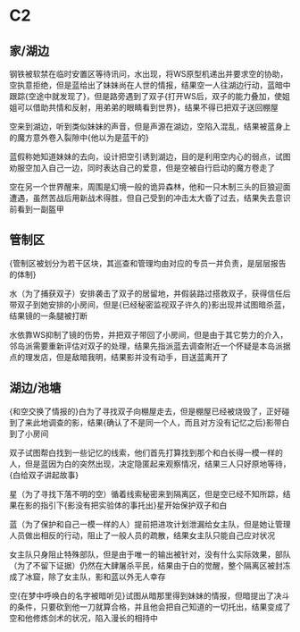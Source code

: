 # C2

## 家/湖边

钢铁被软禁在临时安置区等待讯问，水出现，将WS原型机递出并要求空的协助，空执意拒绝，但是蓝给出了妹妹尚在人世的情报，结果空一人往湖边行动，蓝暗中跟踪{空途中就发现了}，但是路旁遇到了双子{打开WS后，双子的能力叠加，使姐姐可以借助共情和反射，用弟弟的眼睛看到世界}，结果不得已把双子送回棚屋

空来到湖边，听到类似妹妹的声音，但是声源在湖边，空陷入混乱，结果被蓝身上的魔方意外卷入裂隙中{他以为是蓝干的}

蓝假称她知道妹妹的去向，设计把空引诱到湖边，目的是利用空内心的弱点，试图劝服空加入自己一边，同时表达自己的爱意，但是空被自行启动的魔方卷走了

空在另一个世界醒来，周围是幻境一般的诡异森林，他和一只木制三头的巨狼迎面遭遇，虽然苦战后用新战术得胜，但自己受到的冲击太大昏了过去，结果失去意识前看到一副盔甲

## 管制区

{管制区被划分为若干区块，其巡查和管理均由对应的专员一并负责，是层层报告的体制}

水（为了捕获双子）安排袭击了双子的居留地，并假装路过搭救双子，获得信任后带双子到她安排的小房间，但是{已经秘密监视双子许久的}影出现并试图暗杀蓝，结果镜的一条腿被打断

水依靠WS抑制了镜的伤势，并把双子带回了小房间，但是由于其它势力的介入，邻岛派需要重新评估对双子的处理，结果先指派蓝去调查附近一个怀疑是本岛派据点的理发店，但是敌暗我明，结果影并没有动手，目送蓝离开了

## 湖边/池塘

{和空交换了情报的}白为了寻找双子向棚屋走去，但是棚屋已经被烧毁了，正好碰到了来此地调查的影，结果{确认了不是同一个人，而且对方没有记忆之后}影带白到了小房间

双子试图帮白找到一些记忆的线索，他们首先打算找到那个和白长得一模一样的人，但是蓝因为白的突然出现，决定隐匿起来观察情况，结果三人只好原地等待，{白给双子讲起故事}

星（为了寻找下落不明的空）循着线索秘密来到隔离区，但是空已经不知所踪，结果在影的指引下{影没有把实验体的事托出}星开始保护双子和白

蓝（为了保护和自己一模一样的人）提前把进攻计划泄漏给女主队，但是她让管理人员做出相反的行动，阻止了一般人员的疏散，结果女主队只能自己应对状况

女主队只身阻止特殊部队，但是由于唯一的输出被针对，没有什么实际效果，部队（为了不留下证据）仍然在大肆屠杀平民，结果由于白的觉醒，整个隔离区被封冻成了冰窟，除了女主队，影和蓝以外无人幸存

空{在梦中呼唤白的名字被暗听见}试图从暗那里得到妹妹的情报，但暗提出了决斗的条件，只要砍到他一刀就算合格，并且他会把自己知道的一切托出，结果变成了空和他修炼剑术的状况，陷入漫长的相持中